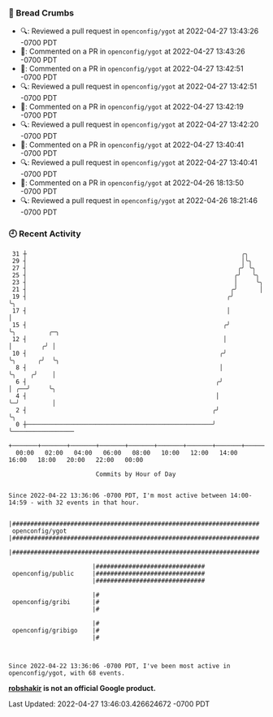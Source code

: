 ### 🍞 Bread Crumbs

 * 🔍: Reviewed a pull request in  `openconfig/ygot` at 2022-04-27 13:43:26 -0700 PDT
 * 💬: Commented on a PR in  `openconfig/ygot` at 2022-04-27 13:43:26 -0700 PDT
 * 💬: Commented on a PR in  `openconfig/ygot` at 2022-04-27 13:42:51 -0700 PDT
 * 🔍: Reviewed a pull request in  `openconfig/ygot` at 2022-04-27 13:42:51 -0700 PDT
 * 💬: Commented on a PR in  `openconfig/ygot` at 2022-04-27 13:42:19 -0700 PDT
 * 🔍: Reviewed a pull request in  `openconfig/ygot` at 2022-04-27 13:42:20 -0700 PDT
 * 💬: Commented on a PR in  `openconfig/ygot` at 2022-04-27 13:40:41 -0700 PDT
 * 🔍: Reviewed a pull request in  `openconfig/ygot` at 2022-04-27 13:40:41 -0700 PDT
 * 💬: Commented on a PR in  `openconfig/ygot` at 2022-04-26 18:13:50 -0700 PDT
 * 🔍: Reviewed a pull request in  `openconfig/ygot` at 2022-04-26 18:21:46 -0700 PDT

### 🕘 Recent Activity
```
 31 ┼                                                           ╭╮
 29 ┤                                                           │╰╮
 27 ┤                                                          ╭╯ ╰╮
 25 ┤                                                         ╭╯   ╰╮
 23 ┤                                                         │     ╰╮
 21 ┤                                                        ╭╯      │
 19 ┤                                                       ╭╯       ╰╮
 17 ┤                                                       │         │
 15 ┤                                                      ╭╯         ╰╮         ╭─╮
 12 ┤                                                      │           │        ╭╯ │
 10 ┤                                                     ╭╯           ╰╮      ╭╯  ╰╮
  8 ┤                                                     │             ╰╮    ╭╯    │
  6 ┤                                                    ╭╯              │ ╭──╯     ╰╮
  4 ┤                                                    │               ╰─╯         │
  2 ┤                                                   ╭╯                           ╰╮
  0 ┼───────────────────────────────────────────────────╯                             ╰─────────────────
    +───────+───────+───────+───────+───────+───────+───────+───────+───────+───────+───────+───────+────
  00:00   02:00   04:00   06:00   08:00   10:00   12:00   14:00   16:00   18:00   20:00   22:00   00:00   

						Commits by Hour of Day


Since 2022-04-22 13:36:06 -0700 PDT, I'm most active between 14:00-14:59 - with 32 events in that hour.

```



```
                       |####################################################################
 openconfig/ygot       |####################################################################
                       |####################################################################

                       |##############################
 openconfig/public     |##############################
                       |##############################

                       |#
 openconfig/gribi      |#
                       |#

                       |#
 openconfig/gribigo    |#
                       |#



Since 2022-04-22 13:36:06 -0700 PDT, I've been most active in openconfig/ygot, with 68 events.

```
**[robshakir](mailto:robjs@google.com) is not an official Google product.**  


Last Updated: 2022-04-27 13:46:03.426624672 -0700 PDT
